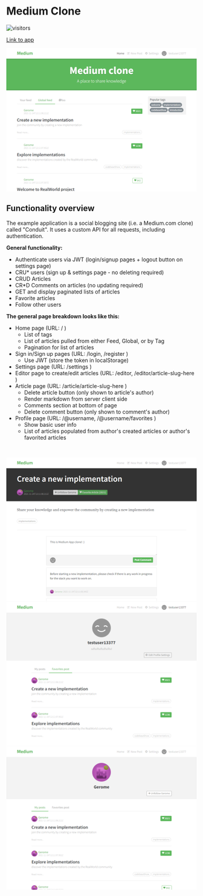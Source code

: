 # Medium Clone

![visitors](https://visitor-badge.laobi.icu/badge?page_id=danimaxi54.medium-clone)

[Link to app](https://danimaxi54.github.io/medium-clone/)

![](https://raw.githubusercontent.com/danimaxi54/medium-clone/main/medium-main.png)

## Functionality overview

The example application is a social blogging site (i.e. a Medium.com clone) called "Conduit". It uses a custom API for all requests, including authentication.

**General functionality:**

- Authenticate users via JWT (login/signup pages + logout button on settings page)
- CRU* users (sign up & settings page - no deleting required)
- CRUD Articles
- CR*D Comments on articles (no updating required)
- GET and display paginated lists of articles
- Favorite articles
- Follow other users

**The general page breakdown looks like this:**

- Home page (URL: / )
    - List of tags
    - List of articles pulled from either Feed, Global, or by Tag
    - Pagination for list of articles
- Sign in/Sign up pages (URL: /login, /register )
    - Use JWT (store the token in localStorage)
- Settings page (URL: /settings )
- Editor page to create/edit articles (URL: /editor, /editor/article-slug-here )
- Article page (URL: /article/article-slug-here )
    - Delete article button (only shown to article's author)
    - Render markdown from server client side
    - Comments section at bottom of page
    - Delete comment button (only shown to comment's author)
- Profile page (URL: /@username, /@username/favorites )
    - Show basic user info
    - List of articles populated from author's created articles or author's favorited articles

<br />

![](https://raw.githubusercontent.com/danimaxi54/medium-clone/main/medium-articles.png)
![](https://raw.githubusercontent.com/danimaxi54/medium-clone/main/medium-profiles-author.png)
![](https://raw.githubusercontent.com/danimaxi54/medium-clone/main/medium-profiles-user.png)
